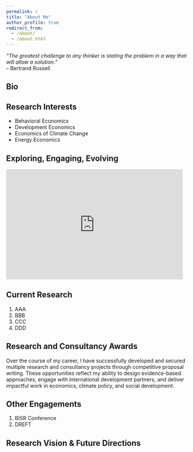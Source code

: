 ```yaml
---
permalink: /
title: "About Me"
author_profile: true
redirect_from: 
  - /about/
  - /about.html
---
```




*“The greatest challenge to any thinker is stating the problem in a way that will allow a solution.”*  
                                                                                 – Bertrand Russell




## Bio


 
## Research Interests

- Behavioral Economics
- Development Economics
- Economics of Climate Change
- Energy Economics


## Exploring, Engaging, Evolving

<div class="slides-container">
  <iframe src="https://docs.google.com/presentation/d/e/2PACX-1vQP7h4_pbbRfH4f-R4zFlJLbXaNiv1GH7UD59iIdIkJVVBla9JdXgpoXdz4kA8oLuMpROInNv-PXJ19/pubembed?start=true&loop=true&delayms=2000"   frameborder="0" width="480" height="299" allowfullscreen="true" mozallowfullscreen="true" webkitallowfullscreen="true"></iframe>
</div>


## Current Research

1. AAA
2. BBB
3. CCC
4. DDD


## Research and Consultancy Awards

Over the course of my career, I have successfully developed and secured multiple research and consultancy projects through competitive proposal writing. These opportunities reflect my ability to design evidence-based approaches, engage with international development partners, and deliver impactful work in economics, climate policy, and social development.


## Other Engagements

1. BISR Conference
2. DREFT

## Research Vision & Future Directions





